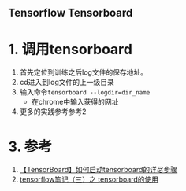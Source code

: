 Tensorflow Tensorboard
---

# 1. 调用tensorboard
1. 首先定位到训练之后log文件的保存地址。
2. cd进入到log文件的上一级目录
3. 输入命令`tensorboard --logdir=dir_name`
    + 在chrome中输入获得的网址
4. 更多的实践参考参考2

# 3. 参考
1. <a href = "https://blog.csdn.net/jinlong_xu/article/details/71124589">【TensorBoard】如何启动tensorboard的详尽步骤</a>
2. <a href = "https://www.cnblogs.com/fydeblog/p/7429344.html">tensorflow笔记（三）之 tensorboard的使用</a>